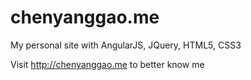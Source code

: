 chenyanggao.me
============

My personal site with AngularJS, JQuery, HTML5, CSS3

Visit http://chenyanggao.me to better know me
